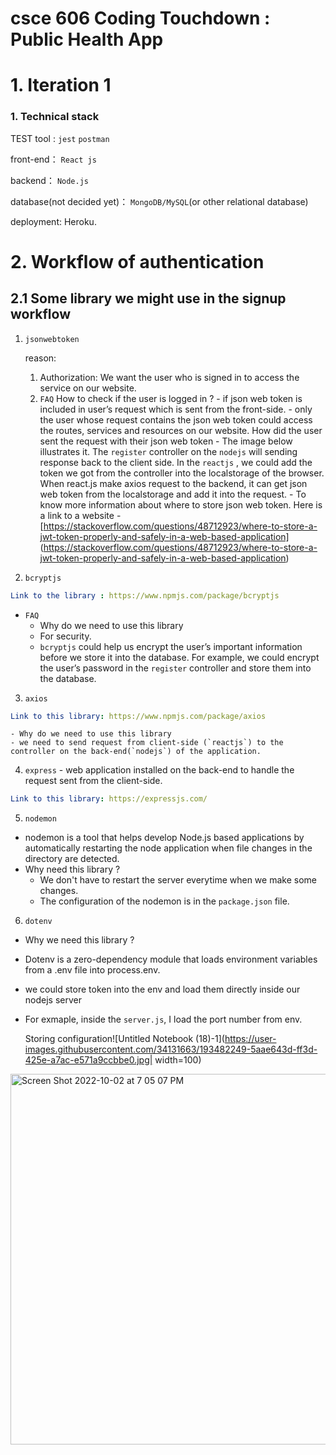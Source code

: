 # csce 606 Coding Touchdown : Public Health App

# 1. Iteration 1

### 1.  Technical stack

TEST tool : `jest`  `postman`

front-end： `React js` 

backend： `Node.js`

database(not decided yet)： `MongoDB/MySQL`(or other relational database)

deployment: Heroku. 

# 2. Workflow of authentication

## 2.1 Some library we might use in the signup workflow

1. `jsonwebtoken`
    
     reason:  
    
    1. Authorization: We want the user who is signed in to access the service on our website.   
    2. `FAQ`
        How to check if the user is logged in ?
            - if json web token is included in user’s request which is sent from the front-side.
            - only the user whose request contains the json web token could access the routes, services and resources on our website.
        How did the user sent the request with their json web token
            - The image below illustrates it.  The `register` controller on the `nodejs`  will sending response back to the client side.  In the `reactjs` , we could add the token we got from the controller into the localstorage of the browser.  When react.js make axios request to the backend, it can get json web token from the localstorage and add it into the request.
            - To know more information about where to store json web token. Here is a link to a website
            - [https://stackoverflow.com/questions/48712923/where-to-store-a-jwt-token-properly-and-safely-in-a-web-based-application]      (https://stackoverflow.com/questions/48712923/where-to-store-a-jwt-token-properly-and-safely-in-a-web-based-application)
    

2. `bcryptjs`

```yaml
Link to the library : https://www.npmjs.com/package/bcryptjs
```
- `FAQ`
   - Why do we need to use this library 
    -  For security.
    - `bcryptjs`  could help us encrypt the user’s important information before we store it into the database. For example, we could encrypt the user’s password in the `register` controller and store them into the database.



3. `axios`

```yaml
Link to this library: https://www.npmjs.com/package/axios
```
    - Why do we need to use this library 
    - we need to send request from client-side (`reactjs`) to the controller on the back-end(`nodejs`) of the application.



4. `express` - web application installed on the back-end to handle the request sent from the client-side. 

```yaml
Link to this library: https://expressjs.com/
```



5. `nodemon`

- nodemon is a tool that helps develop Node.js based applications by automatically restarting the node application when file changes in the directory are detected.
- Why need this library ?
    - We don't have to restart the server everytime when we make some changes.
    - The configuration of the nodemon is in the `package.json` file.





6.  `dotenv`
- Why we need this library ?
- Dotenv is a zero-dependency module that loads environment variables from a .env file into process.env. 
- we could store token into the env and load them directly inside our nodejs server
- For exmaple, inside the `server.js`, I load the port number from env.
    
    Storing configuration![Untitled Notebook (18)-1](https://user-images.githubusercontent.com/34131663/193482249-5aae643d-ff3d-425e-a7ac-e571a9ccbbe0.jpg| width=100)



<img width="593" alt="Screen Shot 2022-10-02 at 7 05 07 PM" src="https://user-images.githubusercontent.com/34131663/193482380-05d76516-9fc0-4880-b30a-ea8a9b2cece4.png">
